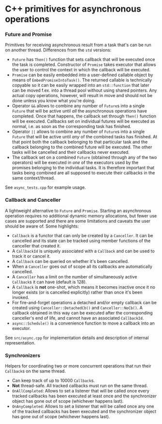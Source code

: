 # C++ primitives for asynchronous operations

### Future and Promise

Primitives for receiving asynchronous result from a task that's can be run on another thread. Differences from the `std` versions:
- `Future` has `Then()` function that sets callback that will be executed once the task is completed. Constructor of `Promise` takes executor that allows the user to control the context in which the callback will be executed.
- `Promise` can be easily embedded into a user-defined callable object by means of `EmbedPromiseIntoTask()`. The returned callable is technically copyable so it can be easily wrapped into an `std::function` that later can be moved f.ex. into a thread pool without using shared pointers. Any actual copy operations, however, will result in move and should not be done unless you know what you're doing.
- Operator `&&` allows to combine any number of `Future`s into a single `Future` that will be active until *all* the asynchronous operations have completed. Once that happens, the callback set through `Then()` function will be executed. Callbacks set on individual futures will be executed as normal, i.e. as soon as the corresponding task has finished.
- Operator `||` allows to combine any number of `Future`s into a single `Future` that will be active until *any* of the combined tasks has finished. At that point both the callback belonging to that particular task and the callback belonging to the combined future will be executed. The other tasks will be cancelled and their callbacks never executed.
- The callback set on a combined `Future` (obtained through any of the two operators) will be executed in *one* of the executors used by the promises belonging to the individual tasks. It is therefore important that tasks being combined are all supposed to execute their callbacks in the same context/thread.

See `async_tests.cpp` for example usage.

### Callback and Canceller

A lightweight alternative to `Future` and `Promise`. Starting an asynchronous operation requires no additional
 dynamic memory allocations, but fewer use cases are supported and there are some limitations and caveats the user
  should be aware of. Some highlights:

- `Callback` is a functor that can only be created by a `Canceller`. It can be cancelled and its state can be tracked
 using member functions of the canceller that created it.
- A `CallbackId` is uniquely associated with a `Callback` and can be used to track it or cancel it.
- A `Callback` can be queried on whether it's been cancelled.
- When a `Canceller` goes out of scope all its callbacks are automatically cancelled.
- A `Canceller` has a limit on the number of simultaneously active `Callback`s it can have (default is 128).
- A `Callback` is **not** one-shot, which means it becomes inactive once it no longer exists (or is cancelled explicitly) rather than once it's been invoked.
- For fire-and-forget operations a detached and/or empty callback can be created using `Canceller::DetachedCb()` and `Canceller::NoCb()`. A callback obtained in this way can be executed after the corresponding canceller's end of life, and cannot have an associated `CallbackId`.
- `async::Schedule()` is a convenience function to move a callback into an executor.

See `src/async.cpp` for implementation details and description of internal representation.

### Synchronizers

Helpers for coordinating two or more concurrent operations that run their `Callback`s on the same thread.

- Can keep track of up to 10000 `Callback`s.
- **Not** thread-safe. All tracked callbacks must run on the same thread.
- `OnAllCompleted`: Allows to set a listener that will be called once every tracked callbacks has been executed at least
 once and the synchronizer object has gone out of scope (whichever happens last).
- `OnAnyCompleted`: Allows to set a listener that will be called once any one of the tracked callbacks has been executed
 and the synchronizer object has gone out of scope (whichever happens last).
